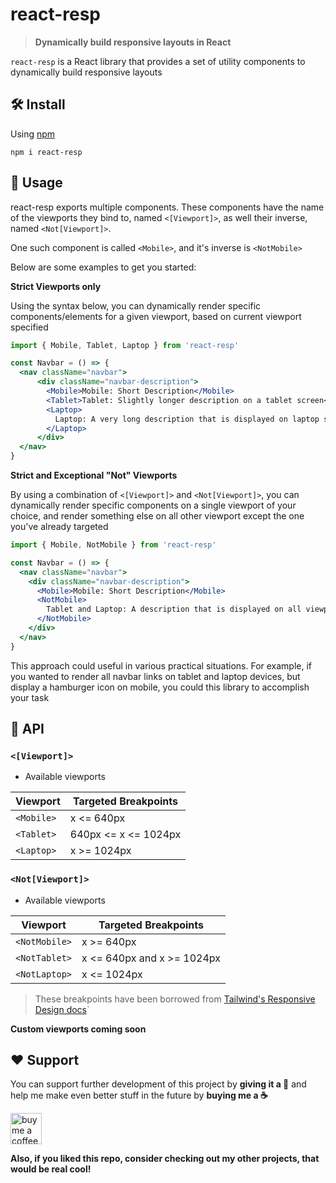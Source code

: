 <!-- markdownlint-disable MD010 MD033 MD001 MD036 -->

# react-resp

> **Dynamically build responsive layouts in React**

`react-resp` is a React library that provides a set of utility components to dynamically build responsive layouts

## 🛠️ Install

Using [npm](https://www.npmjs.com/)

```text
npm i react-resp
```

## 🔗 Usage

react-resp exports multiple components. These components have the name of the viewports they bind to, named `<[Viewport]>`, as well their inverse, named `<Not[Viewport]>`.

One such component is called `<Mobile>`, and it's inverse is `<NotMobile>`

Below are some examples to get you started:

**Strict Viewports only**

Using the syntax below, you can dynamically render specific components/elements for a given viewport, based on current viewport specified

```jsx
import { Mobile, Tablet, Laptop } from 'react-resp'

const Navbar = () => {
  <nav className="navbar">
      <div className="navbar-description">
        <Mobile>Mobile: Short Description</Mobile>
        <Tablet>Tablet: Slightly longer description on a tablet screen</Tablet>
        <Laptop>
          Laptop: A very long description that is displayed on laptop screens and has a lot of words
        </Laptop>
      </div>
  </nav>
}
```

**Strict and Exceptional "Not" Viewports**

By using a combination of `<[Viewport]>` and `<Not[Viewport]>`, you can dynamically render specific components on a single viewport of your choice, and render something else on all other viewport except the one you've already targeted

```jsx
import { Mobile, NotMobile } from 'react-resp'

const Navbar = () => {
  <nav className="navbar">
    <div className="navbar-description">
      <Mobile>Mobile: Short Description</Mobile>
      <NotMobile>
        Tablet and Laptop: A description that is displayed on all viewports except mobile
      </NotMobile>
    </div>
  </nav>
}
```

This approach could useful in various practical situations. For example, if you wanted to render all navbar links on tablet and laptop devices, but display a hamburger icon on mobile, you could this library to accomplish your task

## 🔮 API

### `<[Viewport]>`

- Available viewports

| Viewport   | Targeted Breakpoints |
| ---------- | -------------------- |
| `<Mobile>` | x <= 640px           |
| `<Tablet>` | 640px <= x <= 1024px |
| `<Laptop>` | x >= 1024px          |

### `<Not[Viewport]>`

- Available viewports

| Viewport      | Targeted Breakpoints       |
| ------------- | -------------------------- |
| `<NotMobile>` | x >= 640px                 |
| `<NotTablet>` | x <= 640px and x >= 1024px |
| `<NotLaptop>` | x <= 1024px                |

> These breakpoints have been borrowed from [Tailwind's Responsive Design docs](https://tailwindcss.com/docs/responsive-design)`

**Custom viewports coming soon**

## ❤️ Support

You can support further development of this project by **giving it a 🌟** and help me make even better stuff in the future by **buying me a ☕**

<a href="https://www.buymeacoffee.com/savioxavier">
<img alt="buy me a coffee link" src="https://cdn.buymeacoffee.com/buttons/v2/default-blue.png" height="50px">
</a>

<br>

**Also, if you liked this repo, consider checking out my other projects, that would be real cool!**

